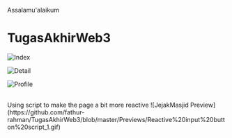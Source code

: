 Assalamu'alaikum
# TugasAkhirWeb3

![Index](https://github.com/fathur-rahman/TugasAkhirWeb3/blob/master/Previews/Index.png|height=240)

![Detail](https://github.com/fathur-rahman/TugasAkhirWeb3/blob/master/Previews/Detail.png|height=240)

![Profile](https://github.com/fathur-rahman/TugasAkhirWeb3/blob/master/Previews/Profile.png|height=240)

<br>
Using script to make the page a bit more reactive
![JejakMasjid Preview](https://github.com/fathur-rahman/TugasAkhirWeb3/blob/master/Previews/Reactive%20input%20button%20script_1.gif)

